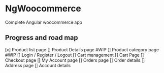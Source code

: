 # NgWoocommerce
Complete Angular woocommerce app

## Progress and road map
[x] Product list page
[] Product Details page #WIP
[] Product category page #WIP
[] Login / Register / Logout
[] Cart management
[] Cart Page
[] Checkout page
[] My Account page
[] Orders page
[] Order details
[] Address page
[] Account details